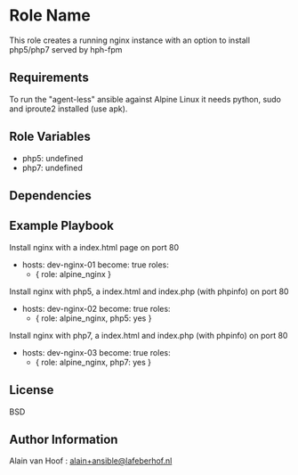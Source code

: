 Role Name
=========

This role creates a running nginx instance with an option to install php5/php7 served by hph-fpm

Requirements
------------

To run the "agent-less" ansible against Alpine Linux it needs python, sudo and iproute2 installed (use apk).

Role Variables
--------------

* php5: undefined
* php7: undefined

Dependencies
------------

Example Playbook
----------------

Install nginx with a index.html page on port 80

- hosts: dev-nginx-01
  become: true
  roles:
    - { role: alpine_nginx }

Install nginx with php5, a index.html and index.php (with phpinfo) on port 80

- hosts: dev-nginx-02
  become: true
  roles:
    - { role: alpine_nginx, php5: yes }

Install nginx with php7, a index.html and index.php (with phpinfo) on port 80

- hosts: dev-nginx-03
  become: true
  roles:
    - { role: alpine_nginx, php7: yes }


License
-------

BSD

Author Information
------------------

Alain van Hoof : alain+ansible@lafeberhof.nl
